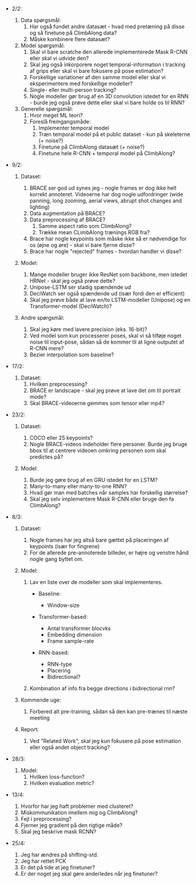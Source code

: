 -   2/2:

    1. Data spørgsmål:
        1. Har også fundet andre datasæt - hvad med pretæning på disse og så finetune på ClimbAlong data?
        2. Måske kombinere flere datasæt?
    2. Model spørgsmål:
        1. Skal vi bare scratche den allerede implementerede Mask R-CNN eller skal vi udvide den?
        2. Skal jeg også inkorporere noget temporal-information i tracking af grips eller skal vi bare fokusere på pose estimation?
        3. Forskellige variationer af den samme model eller skal vi eksperimentere med forskellige modeller?
        4. Single- eller multi-person tracking?
        5. Nogle modeller gør brug af en 3D convolution istedet for en RNN - burde jeg også prøve dette eller skal vi bare holde os til RNN?
    3. Generelle spørgsmål:
        1. Hvor meget ML teori?
        2. Foreslå fremgangsmåde:
            1. Implementer temporal model
            2. Træn temporal model på et public dataset - kun på skeleterne (+ noise?)
            3. Finetune på ClimbAlong datasæt (+ noise?)
            4. Finetune hele R-CNN + temporal model på ClimbAlong?

-   9/2:

    1. Dataset:

        1. BRACE ser god ud synes jeg - nogle frames er dog ikke helt korrekt annoteret. Videoerne har dog nogle udfordringer (wide panning, long zooming, aerial views, abrupt shot changes and lighting)
        2. Data augmentation på BRACE?
        3. Data preprocessing af BRACE?
            1. Samme aspect ratio som ClimbAlong?
            2. Trække mean CLimbAlong trænings RGB fra?
        4. Brace har nogle keypoints som måske ikke så er nødvendige for os (øjne og øre) - skal vi bare fjerne disse?
        5. Brace har nogle "rejected" frames - hvordan handler vi disse?

    2. Model:

        1. Mange modeller bruger ikke ResNet som backbone, men istedet HRNet - skal jeg også prøve dette?
        2. Unipose-LSTM ser stadig spændende ud
        3. DeciWatch ser også spændende ud (især fordi den er efficient)
        4. Skal jeg prøve både at lave en/to LSTM-modeller (Unipose) og en Transformer-model (DeciWatch)?

    3. Andre spørgsmål:
        1. Skal jeg køre med lavere precision (eks. 16-bit)?
        2. Ved model som kun processerer poses, skal vi så tilføje noget noise til input-pose, sådan så de kommer til at ligne outputet af R-CNN mere?
        3. Bezier interpolation som baseline?

- 17/2:
    1. Dataset:
        1. Hvilken preprocessing?
        2. BRACE er landscape - skal jeg prøve at lave det om til portrait mode?
        3. Skal BRACE-videoerne gemmes som tensor eller mp4?

- 23/2:
    1. Dataset:
        1. COCO eller 25 keypoints?
        2. Nogle BRACE-videos indeholder flere personer. Burde jeg bruge bbox til at centrere videoen omkring personen som skal predictes på?

    2. Model:
        1. Burde jeg gøre brug af en GRU istedet for en LSTM?
        2. Many-to-many eller many-to-one RNN?
        3. Hvad gør man med batches når samples har forskellig størrelse?
        4. Skal jeg selv implementere Mask R-CNN eller bruge den fa ClimbAlong?
- 8/3:
    1. Dataset: 
        1. Nogle frames har jeg altså bare gættet på placeringen af keypoints (især for fingrene)
        2. For de allerede pre-annoterede billeder, er højre og venstre hånd nogle gang byttet om.
    
    2. Model:
        1. Lav en liste over de modeller som skal implementeres.
            * Baseline:
                * Window-size

            * Transformer-based:
                * Antal transformer blocvks
                * Embedding dimension
                * Frame sample-rate

            * RNN-based:
                * RNN-type
                * Placering
                * Bidirectional?
                
        2. Kombination af info fra begge directions i bidirectional rnn?

    2. Kommende uge:
        1. Forbered alt pre-training, sådan så den kan pre-trænes til næste meeting

    3. Report:
        1. Ved "Related Work", skal jeg kun fokusere på pose estimation eller også andet object tracking?

- 28/3:
    1. Model:
        1. Hvilken loss-function?
        2. Hvilken evaluation metric?

- 13/4:
    1. Hvorfor har jeg haft problemer med clusteret?
    2. Miskommunikation imellem mig og ClimbAlong?
    3. Fejl i preprocessing?
    4. Fjerner jeg gradient på den rigtige måde?
    5. Skal jeg beskrive mask RCNN?

- 25/4:
    1. Jeg har ændres på shifting-std.
    2. Jeg har rettet PCK
    3. Er det på tide at jeg finetuner?
    4. Er der noget jeg skal gøre anderledes når jeg finetuner?